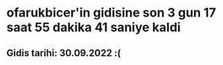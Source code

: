 # ofarukbicer'in gidisine son 3 gun 17 saat 55 dakika 41 saniye kaldi

## Gidis tarihi: 30.09.2022 :(